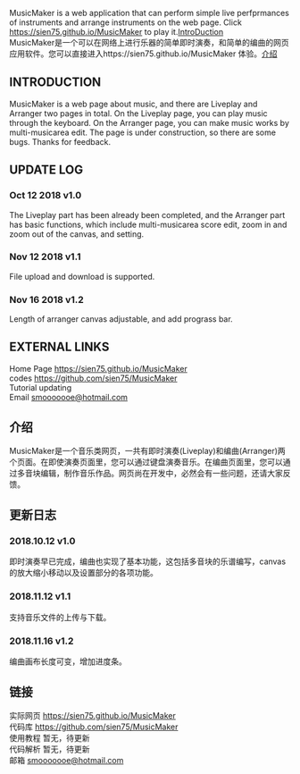 MusicMaker is a web application that can perform simple live perfprmances of instruments and arrange instruments on the web page. Click https://sien75.github.io/MusicMaker to play it.[IntroDuction](#INTRODUCTION)  
MusicMaker是一个可以在网络上进行乐器的简单即时演奏，和简单的编曲的网页应用软件。您可以直接进入https://sien75.github.io/MusicMaker 体验。[介绍](#介绍)

## INTRODUCTION
MusicMaker is a web page about music, and there are Liveplay and Arranger two pages in total. On the Liveplay page, you can play music through the keyboard. On the Arranger page, you can make music works by multi-musicarea edit. The page is under construction, so there are some bugs. Thanks for feedback.

## UPDATE LOG
### Oct 12 2018 v1.0
The Liveplay part has been already been completed, and the Arranger part has basic functions, which include multi-musicarea score edit, zoom in and zoom out of the canvas, and setting.
### Nov 12 2018 v1.1
File upload and download is supported.
### Nov 16 2018 v1.2
Length of arranger canvas adjustable, and add prograss bar.


## EXTERNAL LINKS
Home Page https://sien75.github.io/MusicMaker  
codes https://github.com/sien75/MusicMaker  
Tutorial updating  
Email smooooooe@hotmail.com

## 介绍
MusicMaker是一个音乐类网页，一共有即时演奏(Liveplay)和编曲(Arranger)两个页面。在即使演奏页面里，您可以通过键盘演奏音乐。在编曲页面里，您可以通过多音块编辑，制作音乐作品。网页尚在开发中，必然会有一些问题，还请大家反馈。

## 更新日志
### 2018.10.12 v1.0
即时演奏早已完成，编曲也实现了基本功能，这包括多音块的乐谱编写，canvas的放大缩小移动以及设置部分的各项功能。
### 2018.11.12 v1.1
支持音乐文件的上传与下载。
### 2018.11.16 v1.2
编曲画布长度可变，增加进度条。


## 链接
实际网页 https://sien75.github.io/MusicMaker  
代码库 https://github.com/sien75/MusicMaker  
使用教程 暂无，待更新  
代码解析 暂无，待更新  
邮箱 smooooooe@hotmail.com
